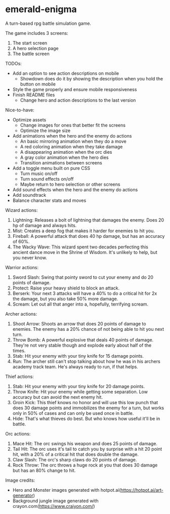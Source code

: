 # emerald-enigma
A turn-based rpg battle simulation game.

The game includes 3 screens:
1. The start screen
2. A hero selection page
3. The battle screen

TODOs:
- Add an option to see action descriptions on mobile
    - Showdown does do it by showing the description when you hold the button on mobile
- Style the game properly and ensure mobile responsiveness
- Finish README files
    - Change hero and action descriptions to the last version

Nice-to-have:
- Optimize assets
    - Change images for ones that better fit the screens
    - Optimize the image size
- Add animations when the hero and the enemy do actions
    - An basic mirroring animation when they do a move
    - A red coloring animation when they take damage
    - A disappearing animation when the orc dies
    - A gray color animation when the hero dies
    - Transition animations between screens
- Add a toggle menu built on pure CSS
    - Turn music on/off
    - Turn sound effects on/off
    - Maybe return to hero selection or other screens
- Add sound effects when the hero and the enemy do actions
- Add soundtrack
- Balance character stats and moves

Wizard actions:
1. Lightning: Releases a bolt of lightning that damages the enemy. Does 20 hp of damage and always hits.
2. Mist: Creates a deep fog that makes it harder for enemies to hit you.
3. Fireball: A powerful attack that does 40 hp damage, but has an accuracy of 60%.
4. The Wacky Wave: This wizard spent two decades perfecting this ancient dance move in the Shrine of Wisdom. It's unlikely to help, but you never know.

Warrior actions:
1. Sword Slash: Swing that pointy sword to cut your enemy and do 20 points of damage.
2. Protect: Raise your heavy shield to block an attack.
3. Berserk: Your next 3 attacks will have a 40% to do a critical hit for 2x the damage, but you also take 50% more damage.
4. Scream: Let out all that anger into a, hopefully, terrifying scream.

Archer actions:
1. Shoot Arrow: Shoots an arrow that does 20 points of damage to enemies. The enemy has a 20% chance of not being able to hit you next turn.
2. Throw Bomb: A powerful explosive that deals 40 points of damage. They're not very stable though and explode early about half of the times.
3. Stab: Hit your enemy with your tiny knife for 15 damage points.
4. Run: The archer still can't stop talking about how he was in his archers academy track team. He's always ready to run, if that helps.

Thief actions:
1. Stab: Hit your enemy with your tiny knife for 20 damage points.
2. Throw Knife: Hit your enemy while getting some separation. Low accuracy but can avoid the next enemy hit. 
3. Groin Kick: This thief knows no honor and will use this low punch that does 30 damage points and immobilizes the enemy for a turn, but works only in 50% of cases and can only be used once in battle.
4. Hide: That's what thieves do best. But who knows how useful it'll be in battle.

Orc actions:
1. Mace Hit: The orc swings his weapon and does 25 points of damage.
2. Tail Hit: The orc uses it's tail to catch you by surprise with a hit 20 point hit, with a 20% of a critical hit that does double the damage.
3. Claw Slash: The orc's sharp claws do 20 points of damage.
4. Rock Throw: The orc throws a huge rock at you that does 30 damage but has an 80% change to hit.

Image credits:
- Hero and Monster images generated with hotpot.ai(https://hotpot.ai/art-generator)
- Background jungle image generated with crayon.com(https://www.craiyon.com/)